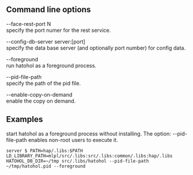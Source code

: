 
Command line options
--------------------
--face-rest-port N  
specify the port numer for the rest service.

--config-db-server server:[port]  
specify the data base server (and optionally port number) for config data.

--foreground  
run hatohol as a foreground process.

--pid-file-path  
specify the path of the pid file.

--enable-copy-on-demand  
enable the copy on demand.

Examples
--------
start hatohol as a foreground process without installing. The option: --pid-file-path enables non-root users to execute it.

    server $ PATH=hap/.libs:$PATH LD_LIBRARY_PATH=mlpl/src/.libs:src/.libs:common/.libs:hap/.libs HATOHOL_DB_DIR=~/tmp src/.libs/hatohol --pid-file-path ~/tmp/hatohol.pid --foreground
